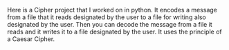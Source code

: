 Here is a Cipher project that I worked on in python. It encodes a message from a file that it reads designated by the user to a file for writing also designated by the user. Then you can decode the message from a file it reads and it writes it to a file designated by the user. It uses the principle of a Caesar Cipher.